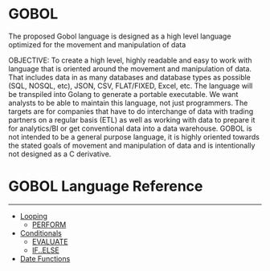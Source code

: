 # GOBOL
The proposed Gobol language is designed as a high level language optimized for the movement and manipulation of data

OBJECTIVE:
To create a high level, highly readable and easy to work with language that is oriented around the movement and manipulation of data. That includes data in as many databases and database types as possible (SQL, NOSQL, etc), JSON, CSV, FLAT/FIXED, Excel, etc. The language will be transpiled into Golang to generate a portable executable. We want analysts to be able to maintain this language, not just programmers. The targets are for companies that have to do interchange of data with trading partners on a regular basis (ETL) as well as working with data to prepare it for analytics/BI or get conventional data into a data warehouse. GOBOL is not intended to be a general purpose language, it is highly oriented towards the stated goals of movement and manipulation of data and is intentionally not designed as a C derivative.

# GOBOL Language Reference
---------------------------------------

  * [Looping](#looping)
    * [PERFORM](#perform)
  * [Conditionals](#conditionals)
    * [EVALUATE](#evaluate)
    * [IF..ELSE](#if-else)
  * [Date Functions](#date-functions)
